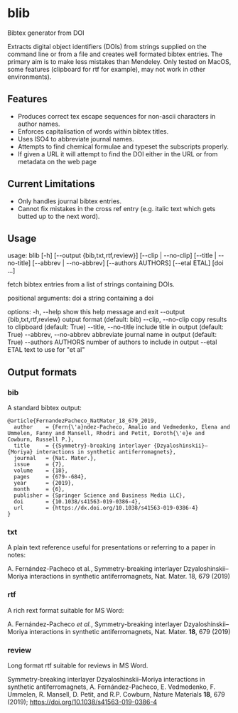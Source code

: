 # blib
Bibtex generator from DOI

Extracts digital object identifiers (DOIs) from strings supplied on the command line or from a file and creates well formated bibtex entries. The primary aim is to make less mistakes than Mendeley. Only tested on MacOS, some features (clipboard for rtf for example), may not work in other environments).

## Features
- Produces correct tex escape sequences for non-ascii characters in author names.
- Enforces capitalisation of words within bibtex titles. 
- Uses ISO4 to abbreviate journal names.
- Attempts to find chemical formulae and typeset the subscripts properly.
- If given a URL it will attempt to find the DOI either in the URL or from metadata on the web page

## Current Limitations
- Only handles journal bibtex entries.
- Cannot fix mistakes in the cross ref entry (e.g. italic text which gets butted up to the next word).

## Usage
usage: blib [-h] [--output {bib,txt,rtf,review}] [--clip | --no-clip]
            [--title | --no-title] [--abbrev | --no-abbrev]
            [--authors AUTHORS] [--etal ETAL]
            [doi ...]

fetch bibtex entries from a list of strings containing DOIs.

positional arguments:
  doi                   a string containing a doi

options:
  -h, --help            show this help message and exit
  --output {bib,txt,rtf,review}
                        output format (default: bib)
  --clip, --no-clip     copy results to clipboard (default: True)
  --title, --no-title   include title in output (default: True)
  --abbrev, --no-abbrev
                        abbreviate journal name in output (default: True)
  --authors AUTHORS     number of authors to include in output
  --etal ETAL           text to use for "et al"

## Output formats

### bib

A standard bibtex output:

```
@article{FernandezPacheco_NatMater_18_679_2019,
  author    = {Fern{\'a}ndez-Pacheco, Amalio and Vedmedenko, Elena and Ummelen, Fanny and Mansell, Rhodri and Petit, Doroth{\'e}e and Cowburn, Russell P.},
  title     = {{Symmetry}-breaking interlayer {Dzyaloshinskii}–{Moriya} interactions in synthetic antiferromagnets},
  journal   = {Nat. Mater.},
  issue     = {7},
  volume    = {18},
  pages     = {679--684},
  year      = {2019},
  month     = {6},
  publisher = {Springer Science and Business Media LLC},
  doi       = {10.1038/s41563-019-0386-4},
  url       = {https://dx.doi.org/10.1038/s41563-019-0386-4}
}
```

### txt

A plain text reference useful for presentations or referring to a paper in notes:

A. Fernández-Pacheco et al., Symmetry-breaking interlayer Dzyaloshinskii–Moriya interactions in synthetic antiferromagnets, Nat. Mater. 18, 679 (2019)

### rtf

A rich rext format suitable for MS Word:

A. Fernández-Pacheco *et al.*, Symmetry-breaking interlayer Dzyaloshinskii–Moriya interactions in synthetic antiferromagnets, Nat. Mater. **18**, 679 (2019)

### review

Long format rtf suitable for reviews in MS Word.

Symmetry-breaking interlayer Dzyaloshinskii–Moriya interactions in synthetic antiferromagnets, A. Fernández-Pacheco, E. Vedmedenko, F. Ummelen, R. Mansell, D. Petit, and R.P. Cowburn, Nature Materials **18**, 679 (2019); https://doi.org/10.1038/s41563-019-0386-4


